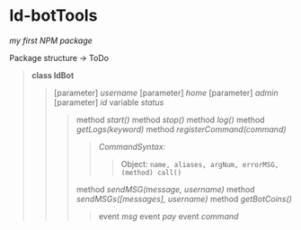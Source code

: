 # ld-botTools

*my first NPM package*

Package structure -> ToDo
> **class ldBot**
> > [parameter] _username_
> > [parameter] _home_
> > [parameter] _admin_
> > [parameter] _id_
> > variable _status_
> > > method _start()_
> > > method _stop()_
> > > method _log()_
> > > method _getLogs(keyword)_
> > > method _registerCommand(command)_
> > > > _CommandSyntax:_
> > > > > Object: `name, aliases, argNum, errorMSG, (method) call()`
> > >
> > > method _sendMSG(message, username)_
> > > method _sendMSGs([messages], username)_
> > > method _getBotCoins()_
> > > > event _msg_
> > > > event _pay_
> > > > event _command_
